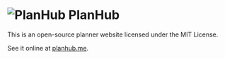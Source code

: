 # ![PlanHub](https://planhub.me/images/icon128.png) PlanHub

This is an open-source planner website licensed under the MIT License.

See it online at [planhub.me](http://planhub.me).
